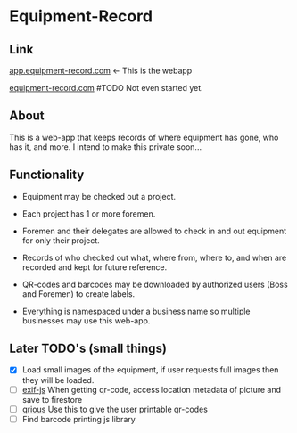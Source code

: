 # Equipment-Record
## Link
[app.equipment-record.com](https://app.equipment-record.com) <- This is the webapp

[equipment-record.com](https://equipment-record.com) #TODO Not even started yet.


## About
  This is a web-app that keeps records of where equipment has gone, who has it, and more.
  I intend to make this private soon...


## Functionality
* Equipment may be checked out a project.
* Each project has 1 or more foremen.
* Foremen and their delegates are allowed to check in and out equipment for only their project.
* Records of who checked out what, where from, where to, and when are recorded and kept for future reference.
* QR-codes and barcodes may be downloaded by authorized users (Boss and Foremen) to create labels.
  
* Everything is namespaced under a business name so multiple businesses may use this web-app.


## Later TODO's (small things)
- [x] Load small images of the equipment, if user requests full images then they will be loaded.
- [ ] [exif-js](https://github.com/exif-js/exif-js) When getting qr-code, access location metadata of picture and save to firestore
- [ ] [qrious](https://github.com/neocotic/qrious) Use this to give the user printable qr-codes
- [ ] Find barcode printing js library 
